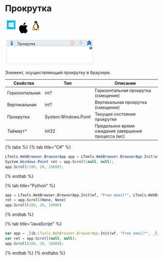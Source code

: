 # Прокрутка

![](<../../../.gitbook/assets/image (100) (1) (1) (1) (1) (1) (1) (193).png>)

![](<../../../.gitbook/assets/image (274).png>)

Элемент, осуществляющий прокрутку в браузере.

| Свойство       | Тип                  | Описание                                           |
| -------------- | -------------------- | -------------------------------------------------- |
| Горизонтальная | int?                 | Горизонтальная прокрутка (смещение)                |
| Вертикальная   | int?                 | Вертикальная прокрутка (смещение)                  |
| Прокрутка      | System.Windows.Point | Текущее состояние прокрутки                        |
| Таймаут\*      | Int32                | Предельное время ожидания завершения процесса (мс) |

{% tabs %}
{% tab title="C#" %}
```csharp
LTools.WebBrowser.BrowserApp app = LTools.WebBrowser.BrowserApp.Init(wf, "Free email*", LTools.WebBrowser.Model.BrowserTypes_Short.IE);
System.Windows.Point ret = app.Scroll(null, null);
app.Scroll(100, 20, 10000);
```
{% endtab %}

{% tab title="Python" %}
```python
app = LTools.WebBrowser.BrowserApp.Init(wf, "Free email*", LTools.WebBrowser.Model.BrowserTypes_Short.IE)
ret = app.Scroll(None, None)
app.Scroll(100, 20, 10000)
```
{% endtab %}

{% tab title="JavaScript" %}
```javascript
var app = _lib.LTools.WebBrowser.BrowserApp.Init(wf, "Free email*", _lib.LTools.WebBrowser.Model.BrowserTypes_Short.IE);
var ret = app.Scroll(null, null);
app.Scroll(100, 20, 10000);
```
{% endtab %}
{% endtabs %}
